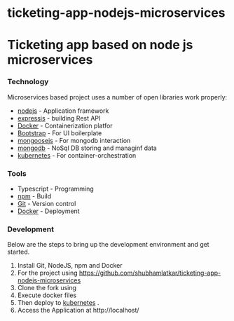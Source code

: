 # ticketing-app-nodejs-microservices

# Ticketing app based on node js microservices

### Technology

Microservices based project uses a number of open libraries work properly:

* [nodejs] - Application framework
* [expressjs] -  building Rest API
* [Docker] - Containerization platfor
* [Bootstrap] - For UI boilerplate 
* [mongoosejs] - For mongodb interaction
* [mongodb] - NoSql DB storing and managinf data 
* [kubernetes] - For container-orchestration 


### Tools

* Typescript - Programming
* [npm] - Build
* [Git] - Version control
* [Docker] - Deployment

### Development

Below are the steps to bring up the development environment and get started.

1) Install Git, NodeJS, npm and Docker</br>
2) For the project using https://github.com/shubhamlatkar/ticketing-app-nodejs-microservices</br>
3) Clone the fork using </br>
4) Execute docker files</br>
5) Then deploy to [kubernetes] .</br>
6) Access the Application at http://localhost/</br></br>


[//]: # (These are reference links used in the body of this note and get stripped out when the markdown processor does its job.)

   [Bootstrap]: <http://twitter.github.com/bootstrap/>
   [nodejs]: <https://nodejs.org>
   [Docker]: <https://www.docker.com>
   [mongodb]: <https://www.mongodb.com/>
   [Git]: <https://git-scm.com>
   [expressjs]: <https://expressjs.com/>
   [kubernetes]: <https://kubernetes.io/>
   [mongoosejs]: <https://mongoosejs.com/>
   [npm]: <https://www.npmjs.com/>
   
